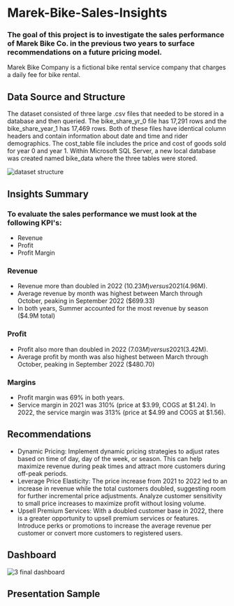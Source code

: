 # Marek-Bike-Sales-Insights
### The goal of this project is to investigate the sales performance of Marek Bike Co. in the previous two years to surface recommendations on a future pricing model.
Marek Bike Company is a fictional bike rental service company that charges a daily fee for bike rental.
## Data Source and Structure
The dataset consisted of three large .csv files that needed to be stored in a database and then queried. The bike_share_yr_0 file has 17,291 rows and the bike_share_year_1 has 17,469 rows. Both of these files have identical column headers and contain information about date and time and rider demographics. The cost_table file includes the price and cost of goods sold for year 0 and year 1. Within Microsoft SQL Server, a new local database was created named bike_data where the three tables were stored.

![dataset structure](https://github.com/user-attachments/assets/ba8df518-b68b-4383-8d10-38819cd12870)

## Insights Summary
### To evaluate the sales performance we must look at the following KPI's:
- Revenue
- Profit
- Profit Margin

### Revenue
- Revenue more than doubled in 2022 ($10.23M) versus 2021 ($4.96M).
- Average revenue by month was highest between March through October, peaking in September 2022 ($699.33)
- In both years, Summer accounted for the most revenue by season ($4.9M total)
  
### Profit
- Profit also more than doubled in 2022 ($7.03M) versus 2021 ($3.42M).
- Average profit by month was also highest between March through October, peaking in September 2022 ($480.70)

### Margins
- Profit margin was 69% in both years.
- Service margin in 2021 was 310% (price at $3.99, COGS at $1.24). In 2022, the service margin was 313% (price at $4.99 and COGS at $1.56).    

## Recommendations
- Dynamic Pricing: Implement dynamic pricing strategies to adjust rates based on time of day, day of the week, or season. This can help maximize revenue during peak times and attract more customers during off-peak periods.
- Leverage Price Elasticity: The price increase from 2021 to 2022 led to an increase in revenue while the total customers doubled, suggesting room for further incremental price adjustments. Analyze customer sensitivity to small price increases to maximize profit without losing volume.
- Upsell Premium Services: With a doubled customer base in 2022, there is a greater opportunity to upsell premium services or features. Introduce perks or promotions to increase the average revenue per customer or convert more customers to registered users.

## Dashboard

![3  final dashboard](https://github.com/user-attachments/assets/fd634633-9126-4bf3-b50f-ac4a6cf04d38)

## Presentation Sample
